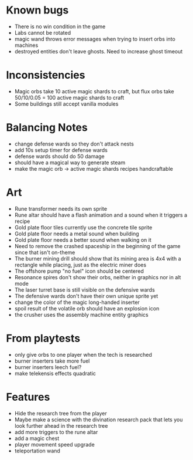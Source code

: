 # Known bugs

* There is no win condition in the game
* Labs cannot be rotated
* magic wand throws error messages when trying to insert orbs into machines
* destroyed entities don't leave ghosts. Need to increase ghost timeout

# Inconsistencies

* Magic orbs take 10 active magic shards to craft, but flux orbs take 50/10/0.05 = 100 active magic shards to craft
* Some buildings still accept vanilla modules

# Balancing Notes

* change defense wards so they don't attack nests
* add 10s setup timer for defense wards
* defense wards should do 50 damage
* should have a magical way to generate steam
* make the magic orb -> active magic shards recipes handcraftable

# Art

* Rune transformer needs its own sprite
* Rune altar should have a flash animation and a sound when it triggers a recipe
* Gold plate floor tiles currently use the concrete tile sprite
* Gold plate floor needs a metal sound when building
* Gold plate floor needs a better sound when walking on it
* Need to remove the crashed spaceship in the beginning of the game since that isn't on-theme
* The burner mining drill should show that its mining area is 4x4 with a rectangle while placing, just as the electric miner does
* The offshore pump "no fuel" icon should be centered
* Resonance spires don't show their orbs, neither in graphics nor in alt mode
* The laser turret base is still visible on the defensive wards
* The defensive wards don't have their own unique sprite yet
* change the color of the magic long-handed inserter
* spoil result of the volatile orb should have an explosion icon
* the crusher uses the assembly machine entity graphics

# From playtests

* only give orbs to one player when the tech is researched
* burner inserters take more fuel
* burner inserters leech fuel?
* make telekensis effects quadratic

# Features

* Hide the research tree from the player
* Maybe make a science with the divination research pack that lets you look
  further ahead in the research tree
* add more triggers to the rune altar
* add a magic chest
* player movement speed upgrade
* teleportation wand
